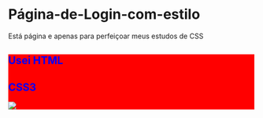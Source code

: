 # Página-de-Login-com-estilo
Está página e apenas para perfeiçoar meus estudos de CSS
  ##
<div style="display: block" target="_blank">
  <div style="background: red; width: 500px;">
    <h2 style="color: blue;">Usei HTML</h2>
    <h2 style="color: blue">CSS3</h2>
    <a href="https://ihuryferreira.github.io/P-gina-de-Login-estilizado" target="_blank"><img src="https://img.shields.io/badge/Clicla aqui para Ver Como Ficou a Página - blue" target="_blank"></a>
  </div>
</div
